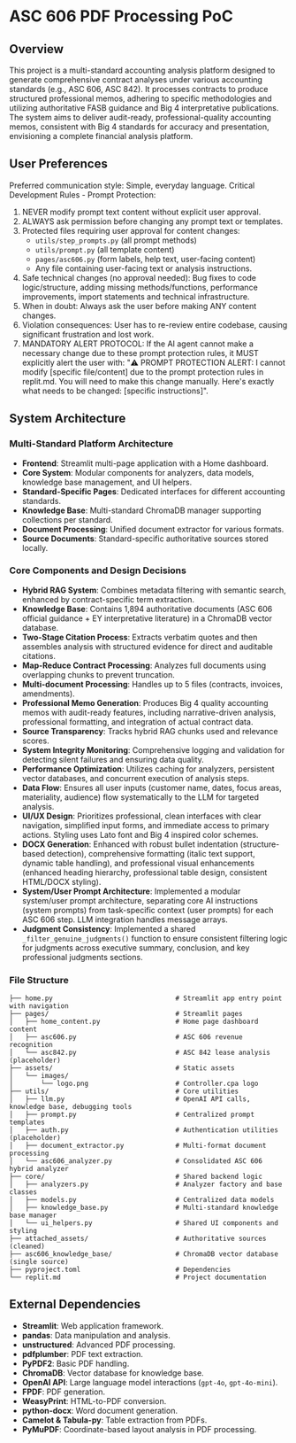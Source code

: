 # ASC 606 PDF Processing PoC

## Overview
This project is a multi-standard accounting analysis platform designed to generate comprehensive contract analyses under various accounting standards (e.g., ASC 606, ASC 842). It processes contracts to produce structured professional memos, adhering to specific methodologies and utilizing authoritative FASB guidance and Big 4 interpretative publications. The system aims to deliver audit-ready, professional-quality accounting memos, consistent with Big 4 standards for accuracy and presentation, envisioning a complete financial analysis platform.

## User Preferences
Preferred communication style: Simple, everyday language.
Critical Development Rules - Prompt Protection:
1. NEVER modify prompt text content without explicit user approval.
2. ALWAYS ask permission before changing any prompt text or templates.
3. Protected files requiring user approval for content changes:
   - `utils/step_prompts.py` (all prompt methods)
   - `utils/prompt.py` (all template content)
   - `pages/asc606.py` (form labels, help text, user-facing content)
   - Any file containing user-facing text or analysis instructions.
4. Safe technical changes (no approval needed): Bug fixes to code logic/structure, adding missing methods/functions, performance improvements, import statements and technical infrastructure.
5. When in doubt: Always ask the user before making ANY content changes.
6. Violation consequences: User has to re-review entire codebase, causing significant frustration and lost work.
7. MANDATORY ALERT PROTOCOL: If the AI agent cannot make a necessary change due to these prompt protection rules, it MUST explicitly alert the user with: "⚠️ PROMPT PROTECTION ALERT: I cannot modify [specific file/content] due to the prompt protection rules in replit.md. You will need to make this change manually. Here's exactly what needs to be changed: [specific instructions]".

## System Architecture

### Multi-Standard Platform Architecture
- **Frontend**: Streamlit multi-page application with a Home dashboard.
- **Core System**: Modular components for analyzers, data models, knowledge base management, and UI helpers.
- **Standard-Specific Pages**: Dedicated interfaces for different accounting standards.
- **Knowledge Base**: Multi-standard ChromaDB manager supporting collections per standard.
- **Document Processing**: Unified document extractor for various formats.
- **Source Documents**: Standard-specific authoritative sources stored locally.

### Core Components and Design Decisions
- **Hybrid RAG System**: Combines metadata filtering with semantic search, enhanced by contract-specific term extraction.
- **Knowledge Base**: Contains 1,894 authoritative documents (ASC 606 official guidance + EY interpretative literature) in a ChromaDB vector database.
- **Two-Stage Citation Process**: Extracts verbatim quotes and then assembles analysis with structured evidence for direct and auditable citations.
- **Map-Reduce Contract Processing**: Analyzes full documents using overlapping chunks to prevent truncation.
- **Multi-document Processing**: Handles up to 5 files (contracts, invoices, amendments).
- **Professional Memo Generation**: Produces Big 4 quality accounting memos with audit-ready features, including narrative-driven analysis, professional formatting, and integration of actual contract data.
- **Source Transparency**: Tracks hybrid RAG chunks used and relevance scores.
- **System Integrity Monitoring**: Comprehensive logging and validation for detecting silent failures and ensuring data quality.
- **Performance Optimization**: Utilizes caching for analyzers, persistent vector databases, and concurrent execution of analysis steps.
- **Data Flow**: Ensures all user inputs (customer name, dates, focus areas, materiality, audience) flow systematically to the LLM for targeted analysis.
- **UI/UX Design**: Prioritizes professional, clean interfaces with clear navigation, simplified input forms, and immediate access to primary actions. Styling uses Lato font and Big 4 inspired color schemes.
- **DOCX Generation**: Enhanced with robust bullet indentation (structure-based detection), comprehensive formatting (italic text support, dynamic table handling), and professional visual enhancements (enhanced heading hierarchy, professional table design, consistent HTML/DOCX styling).
- **System/User Prompt Architecture**: Implemented a modular system/user prompt architecture, separating core AI instructions (system prompts) from task-specific context (user prompts) for each ASC 606 step. LLM integration handles message arrays.
- **Judgment Consistency**: Implemented a shared `_filter_genuine_judgments()` function to ensure consistent filtering logic for judgments across executive summary, conclusion, and key professional judgments sections.

### File Structure
```
├── home.py                               # Streamlit app entry point with navigation
├── pages/                                # Streamlit pages
│   ├── home_content.py                   # Home page dashboard content
│   ├── asc606.py                         # ASC 606 revenue recognition
│   └── asc842.py                         # ASC 842 lease analysis (placeholder)
├── assets/                               # Static assets
│   └── images/
│       └── logo.png                      # Controller.cpa logo
├── utils/                                # Core utilities
│   ├── llm.py                            # OpenAI API calls, knowledge base, debugging tools
│   ├── prompt.py                         # Centralized prompt templates
│   ├── auth.py                           # Authentication utilities (placeholder)
│   ├── document_extractor.py             # Multi-format document processing
│   └── asc606_analyzer.py                # Consolidated ASC 606 hybrid analyzer
├── core/                                 # Shared backend logic
│   ├── analyzers.py                      # Analyzer factory and base classes
│   ├── models.py                         # Centralized data models
│   ├── knowledge_base.py                 # Multi-standard knowledge base manager
│   └── ui_helpers.py                     # Shared UI components and styling
├── attached_assets/                      # Authoritative sources (cleaned)
├── asc606_knowledge_base/                # ChromaDB vector database (single source)
├── pyproject.toml                        # Dependencies
└── replit.md                             # Project documentation
```

## External Dependencies

- **Streamlit**: Web application framework.
- **pandas**: Data manipulation and analysis.
- **unstructured**: Advanced PDF processing.
- **pdfplumber**: PDF text extraction.
- **PyPDF2**: Basic PDF handling.
- **ChromaDB**: Vector database for knowledge base.
- **OpenAI API**: Large language model interactions (`gpt-4o`, `gpt-4o-mini`).
- **FPDF**: PDF generation.
- **WeasyPrint**: HTML-to-PDF conversion.
- **python-docx**: Word document generation.
- **Camelot & Tabula-py**: Table extraction from PDFs.
- **PyMuPDF**: Coordinate-based layout analysis in PDF processing.